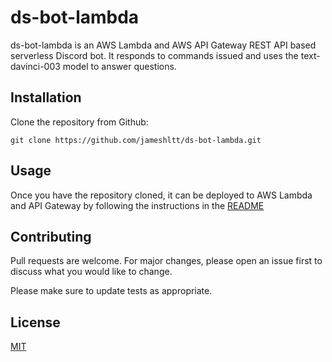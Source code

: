 # ds-bot-lambda

ds-bot-lambda is an AWS Lambda and AWS API Gateway REST API based serverless Discord bot. It responds to commands issued and uses the text-davinci-003 model to answer questions.

## Installation

Clone the repository from Github: 

```
git clone https://github.com/jameshltt/ds-bot-lambda.git
```

## Usage

Once you have the repository cloned, it can be deployed to AWS Lambda and API Gateway by following the instructions in the [README](README.md)

## Contributing

Pull requests are welcome. For major changes, please open an issue first to discuss what you would like to change.

Please make sure to update tests as appropriate.

## License

[MIT](https://choosealicense.com/licenses/mit/)
